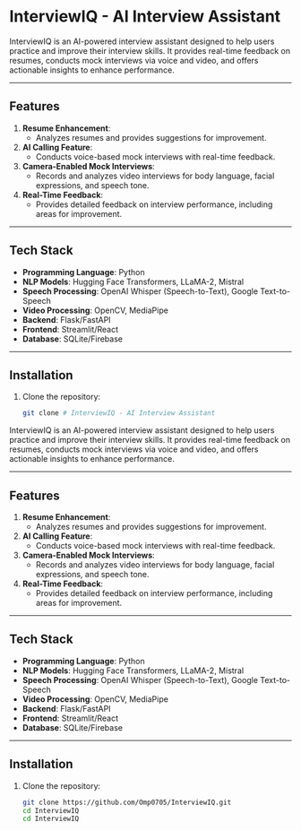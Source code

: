 # InterviewIQ - AI Interview Assistant

InterviewIQ is an AI-powered interview assistant designed to help users practice and improve their interview skills. It provides real-time feedback on resumes, conducts mock interviews via voice and video, and offers actionable insights to enhance performance.

---

## Features
1. **Resume Enhancement**:
   - Analyzes resumes and provides suggestions for improvement.
2. **AI Calling Feature**:
   - Conducts voice-based mock interviews with real-time feedback.
3. **Camera-Enabled Mock Interviews**:
   - Records and analyzes video interviews for body language, facial expressions, and speech tone.
4. **Real-Time Feedback**:
   - Provides detailed feedback on interview performance, including areas for improvement.

---

## Tech Stack
- **Programming Language**: Python
- **NLP Models**: Hugging Face Transformers, LLaMA-2, Mistral
- **Speech Processing**: OpenAI Whisper (Speech-to-Text), Google Text-to-Speech
- **Video Processing**: OpenCV, MediaPipe
- **Backend**: Flask/FastAPI
- **Frontend**: Streamlit/React
- **Database**: SQLite/Firebase

---

## Installation
1. Clone the repository:
   ```bash
   git clone # InterviewIQ - AI Interview Assistant

InterviewIQ is an AI-powered interview assistant designed to help users practice and improve their interview skills. It provides real-time feedback on resumes, conducts mock interviews via voice and video, and offers actionable insights to enhance performance.

---

## Features
1. **Resume Enhancement**:
   - Analyzes resumes and provides suggestions for improvement.
2. **AI Calling Feature**:
   - Conducts voice-based mock interviews with real-time feedback.
3. **Camera-Enabled Mock Interviews**:
   - Records and analyzes video interviews for body language, facial expressions, and speech tone.
4. **Real-Time Feedback**:
   - Provides detailed feedback on interview performance, including areas for improvement.

---

## Tech Stack
- **Programming Language**: Python
- **NLP Models**: Hugging Face Transformers, LLaMA-2, Mistral
- **Speech Processing**: OpenAI Whisper (Speech-to-Text), Google Text-to-Speech
- **Video Processing**: OpenCV, MediaPipe
- **Backend**: Flask/FastAPI
- **Frontend**: Streamlit/React
- **Database**: SQLite/Firebase

---

## Installation
1. Clone the repository:
   ```bash
   git clone https://github.com/Omp0705/InterviewIQ.git
   cd InterviewIQ
   cd InterviewIQ
